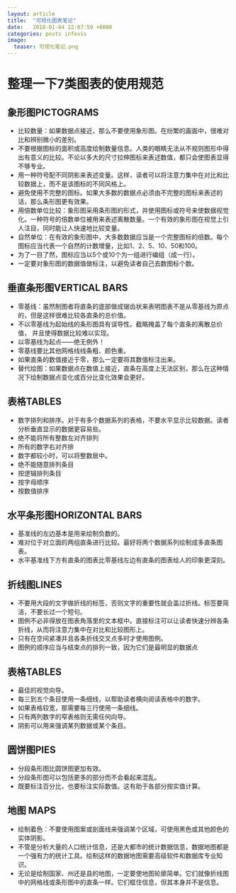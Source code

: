 ```yaml
---  
layout: article  
title:  "可视化图表笔记"  
date:   2018-01-04 22:07:50 +0800  
categories: posts infovis
image:
  teaser: 可视化笔记.png
---  
```


# 整理一下7类图表的使用规范

## 象形图PICTOGRAMS
* 比较数量：如果数据点接近，那么不要使用象形图。在纷繁的画面中，很难对比和辨别微小的差别。
* 不要根据图标的面积或高度绘制数量信息。人类的眼睛无法从不规则图形中得出有意义的比较。不论以多大的尺寸拉伸图标来表述数值，都只会使图表显得不够专业。
* 用一种符号配不同阴影来表述变量。这样，读者可以将注意力集中在对比和比较数据上，而不是该图标的不同风格上。
* 避免使用不完整的图标。如果大多数的数据点必须由不完整的图标来表述的话，那么条形图更有效果。
* 用倍数单位比较：象形图采用条形图的形式，并使用图标或符号来使数据视觉化。一种符号的倍数单位被用来表述离散数量。一个有效的象形图在视觉上引人注目，同时能让人快速地比较变量。
* 自然单位：在有效的象形图中，大多数数据应当是一个完整图标的倍数。每个图标应当代表一个自然的计数增量，比如1、2、5、10、50和100。
* 为了一目了然，图标应当以5个或10个为一组进行编组（成一行）。
* 一定要对象形图的数据值做标注，以避免读者自己去数图标个数。


## 垂直条形图VERTICAL BARS
* 零基线：虽然制图者将直条的底部做成锯齿状来表明图表不是从零基线为原点的，但是这样很难比较各直条的总价值。
* 不以零基线为起始线的条形图具有误导性。截略掩盖了每个直条的离散总价值， 并且使得数据比较难以实现。
* 以零基线为起点——绝无例外！
* 零基线要比其他网格线线条粗、颜色重。
* 如果直条的数值接近于零，那么一定要将其数值标注出来。
* 替代绘图：如果数据点在数值上接近，直条在高度上无法区别，那么在这种情况下绘制数据点变化或百分比变化效果会更好。

## 表格TABLES 
* 数字排列和排序。对于有多个数据系列的表格，不要水平显示比较数据。读者分析垂直显示的数据更容易些。
* 绝不能将所有整数左对齐排列
* 所有的数字右对齐排
* 数字都较小时，可以将整数居中。
* 绝不能随意排列条目
* 按逻辑排列条目
* 按字母顺序
* 按数值排序

## 水平条形图HORIZONTAL BARS
* 基准线的左边基本是用来绘制负数的。
* 难对位于对立面的两组直条进行比较。最好将两个数据系列绘制成多直条图表。
* 水平基准线下方有直条的图表比零基线左边有直条的图表给人的印象更深刻。

## 折线图LINES
* 不要用大段的文字做折线的标签，否则文字的重要性就会盖过折线。标签要简洁，不要长过一个短句。
* 图例不必非得放在图表角落里的文本框中。直接标注可以让读者快速分辨各条折线，从而将注意力集中在对比和比较图形上。
* 只有在空间紧凑并且各条折线交叉点多时才使用图例。
* 图例的顺序应当与结束点的排列一致，因为它们是最明显的数据点


## 表格TABLES
* 最佳的视觉向导。
* 每三到五个条目使用一条细线，以帮助读者横向阅读表格中的数字。
* 如果表格较宽，那需要每三行使用一条细线。
* 只有两列数字的窄表格则无需任何向导。
* 阴影可以用来强调某列数据或某个条目。

## 圆饼图PIES
*  分段条形图比圆饼图更加有效。
*  分段条形图可以包括更多的部分而不会看起来混乱。
*  既要标注百分比，也要标注实际数值。这有助于各部分按实值计算。 
  

## 地图 MAPS
* 绘制着色：不要使用图案或剖面线来强调某个区域，可使用黑色或其他颜色的实体阴影。
* 不管是分析大量的人口统计信息，还是大都市的统计数据信息，数据地图都是一个强有力的统计工具。绘制这样的数据地图需要高级软件和数据库专业知识。
* 无论是绘制国家、州还是县的地图，一定要使地图轮廓简单。它们就像折线图中的网格线或条形图中的直条一样。它们框住信息，但其本身并不是信息。
